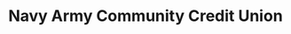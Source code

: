 ---
# This topic lives at
# https://digital.gov/topics/navy-army-community-credit-union

slug: "navy-army-community-credit-union"

# Topic Title
title: "Navy Army Community Credit Union"

# description — keep it short and clear
summary: ""


# Weight
weight: 1

# For more information on managing topics,
# see https://github.com/GSA/digitalgov.gov/wiki
---